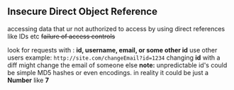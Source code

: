 ## Insecure Direct Object Reference
accessing data that ur not authorized to access by using direct references like IDs etc
~~failure of access controls~~

look for requests with :
**id, username, email, or some other id**
use other users 
example: 
`
http://site.com/changeEmail?id=1234
`
changing **id** with a diff might change the email of someone else
**note:** unpredictable id's could be simple MD5 hashes or even encodings.
in reality it could be just a **Number** like **7** 